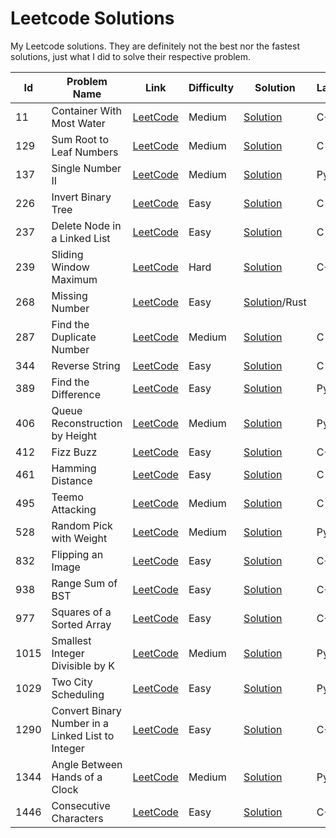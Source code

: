 # Leetcode Solutions
My Leetcode solutions. They are definitely not the best nor the fastest solutions, just what I did to solve their respective problem.

Id|Problem Name|Link|Difficulty|Solution|Language
--|------------|----|----------|--------|---------
11|Container With Most Water|[LeetCode](https://leetcode.com/problems/container-with-most-water/)|Medium|[Solution](/container-with-most-water/solutin.cpp)|C++
129|Sum Root to Leaf Numbers|[LeetCode](https://leetcode.com/problems/sum-root-to-leaf-numbers/)|Medium|[Solution](/sum-root-to-leaf-numbers/solution.c)|C
137|Single Number II|[LeetCode](https://leetcode.com/problems/single-number-ii/)|Medium|[Solution](/single-number-ii/solution.py)|Python3
226|Invert Binary Tree|[LeetCode](https://leetcode.com/problems/invert-binary-tree/)|Easy|[Solution](/invert-binary-tree/solution.c)|C
237|Delete Node in a Linked List|[LeetCode](https://leetcode.com/problems/delete-node-in-a-linked-list)|Easy|[Solution](/delete-node-in-a-linked-list/solution.c)|C
239|Sliding Window Maximum|[LeetCode](https://leetcode.com/problems/sliding-window-maximum/)|Hard|[Solution](/sliding-window-maximum/solution.cpp)|C++
268|Missing Number|[LeetCode](https://leetcode.com/problems/missing-number/)|Easy|[Solution](/missing-number/solution.rs)/Rust
287|Find the Duplicate Number|[LeetCode](https://leetcode.com/problems/find-the-duplicate-number/)|Medium|[Solution](/find-the-duplicate-number/solution.c)|C
344|Reverse String|[LeetCode](https://leetcode.com/problems/reverse-string/)|Easy|[Solution](/reverse-string/solution.c)|C
389|Find the Difference|[LeetCode](https://leetcode.com/problems/find-the-difference/)|Easy|[Solution](/find-the-difference/solution.py)|Python3
406|Queue Reconstruction by Height|[LeetCode](https://leetcode.com/problems/queue-reconstruction-by-height/)|Medium|[Solution](/queue-reconstruction-by-height/solution.py)|Python3
412|Fizz Buzz|[LeetCode](https://leetcode.com/problems/fizz-buzz/)|Easy|[Solution](/fizz-buzz/solution.cpp)|C++
461|Hamming Distance|[LeetCode](https://leetcode.com/problems/hamming-distance/)|Easy|[Solution](/hamming-distance/solution.c)|C
495|Teemo Attacking|[LeetCode](https://leetcode.com/problems/teemo-attacking/)|Medium|[Solution](/teemo-attacking/solution.c)|C
528|Random Pick with Weight|[LeetCode](https://leetcode.com/problems/random-pick-with-weight/)|Medium|[Solution](/random-pick-with-weight/solution.py)|Python3
832|Flipping an Image|[LeetCode](https://leetcode.com/problems/flipping-an-image/)|Easy|[Solution](/flipping-an-image/solution.cpp)|C++
938|Range Sum of BST|[LeetCode](https://leetcode.com/problems/range-sum-of-bst/)|Easy|[Solution](/range-sum-of-bst/solution.cpp)|C++
977|Squares of a Sorted Array|[LeetCode](https://leetcode.com/problems/squares-of-a-sorted-array/)|Easy|[Solution](/squares-of-a-sorted-array/solution.cpp)|C++
1015|Smallest Integer Divisible by K|[LeetCode](https://leetcode.com/problems/smallest-integer-divisible-by-k/)|Medium|[Solution](/smallest-integer-divisible-by-k/solution.py)|Python3
1029|Two City Scheduling|[LeetCode](https://leetcode.com/problems/two-city-scheduling/)|Easy|[Solution](/two-city-scheduling/solution.py)|Python3
1290|Convert Binary Number in a Linked List to Integer|[LeetCode](https://leetcode.com/problems/convert-binary-number-in-a-linked-list-to-integer/)|Easy|[Solution](/convert-binary-number-in-a-linked-list-to-integer/solution.cpp)|C++
1344|Angle Between Hands of a Clock|[LeetCode](https://leetcode.com/problems/angle-between-hands-of-a-clock/)|Medium|[Solution](/angle-between-hands-of-a-clock/solution.py)|Python3
1446|Consecutive Characters|[LeetCode](https://leetcode.com/problems/consecutive-characters/)|Easy|[Solution](/consecutive-characters/solution.cpp)|C++